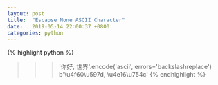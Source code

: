 ```yaml
---
layout: post
title:  "Escapse None ASCII Character"
date:   2019-05-14 22:00:37 +0800
categories: python
---
```

{% highlight python %}
>>> '你好, 世界'.encode('ascii',  errors='backslashreplace')
b'\\u4f60\\u597d, \\u4e16\\u754c'
{% endhighlight %}
